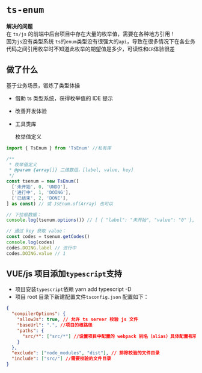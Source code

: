# `ts-enum`

**解决的问题**  
在 `ts/js` 的前端中后台项目中存在大量的枚举值，需要在各种地方引用！  
因为`js`没有类型系统 `ts`的`enum`类型没有很强大的`api`，导致在很多情况下在各业务代码之间引用枚举时不知道此枚举的期望值是多少，可读性和`CR`体验很差

## 做了什么

基于业务场景，锻炼了类型体操

- 借助 ts 类型系统，获得枚举值的 IDE 提示
- 改善开发体验
- 工具类库

  枚举值定义

```js
import { TsEnum } from 'TsEnum' //私有库

/**
 * 枚举值定义
 * @param {array[]} 二维数组，[label, value, key]
 */
const tsenum = new TsEnum([
  ['未开始', 0, 'UNDO'],
  ['进行中', 1, 'DOING'],
  ['已结束', 2, 'DONE'],
] as const) // 或 JsEnum.of(Array) 也可以

// 下拉框数据：
console.log(tsenum.options()) // [ { "label": "未开始", "value": "0" }, { "label": "进行中", "value": "1" }, { "label": "已结束", "value": "2" } ]

// 通过 key 获取 value：
const codes = tsenum.getCodes()
console.log(codes)
codes.DOING.label // 进行中
codes.DOING.value // 1

```

## VUE/js 项目添加`typescript`支持

- 项目安装`typescript`依赖 yarn add typescript -D
- 项目 root 目录下新建配置文件`tsconfig.json` 配置如下：

```json
{
  "compilerOptions": {
    "allowJs": true, // 允许 ts server 校验 js 文件
    "baseUrl": ".", //项目的根路径
    "paths": {
      "src/*": ["src/*"] //设置项目中配置的 webpack 别名（alias）具体配置视项目而定
    }
  },
  "exclude": ["node_modules", "dist"], // 排除校验的文件目录
  "include": ["src/"] //需要校验的文件目录
}
```
